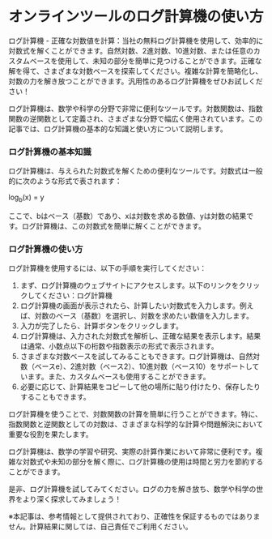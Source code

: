 オンラインツールのログ計算機の使い方
==================

ログ計算機 - 正確な対数値を計算：当社の無料ログ計算機を使用して、効率的に対数式を解くことができます。自然対数、2進対数、10進対数、または任意のカスタムベースを使用して、未知の部分を簡単に見つけることができます。正確な解を得て、さまざまな対数ベースを探索してください。複雑な計算を簡略化し、対数の力を解き放つことができます。汎用性のあるログ計算機をぜひお試しください！

ログ計算機は、数学や科学の分野で非常に便利なツールです。対数関数は、指数関数の逆関数として定義され、さまざまな分野で幅広く使用されています。この記事では、ログ計算機の基本的な知識と使い方について説明します。

### ログ計算機の基本知識

ログ計算機は、与えられた対数式を解くための便利なツールです。対数式は一般的に次のような形式で表されます：

log<sub>b</sub>(x) = y

ここで、bはベース（基数）であり、xは対数を求める数値、yは対数の結果です。ログ計算機は、この対数式を簡単に解くことができます。

### ログ計算機の使い方

ログ計算機を使用するには、以下の手順を実行してください：

1. まず、ログ計算機のウェブサイトにアクセスします。以下のリンクをクリックしてください：ログ計算機
2. ログ計算機の画面が表示されたら、計算したい対数式を入力します。例えば、対数のベース（基数）を選択し、対数を求めたい数値を入力します。
3. 入力が完了したら、計算ボタンをクリックします。
4. ログ計算機は、入力された対数式を解析し、正確な結果を表示します。結果は通常、小数点以下の桁数や指数表示の形式で表示されます。
5. さまざまな対数ベースを試してみることもできます。ログ計算機は、自然対数（ベースe）、2進対数（ベース2）、10進対数（ベース10）をサポートしています。また、カスタムベースも使用することができます。
6. 必要に応じて、計算結果をコピーして他の場所に貼り付けたり、保存したりすることもできます。

ログ計算機を使うことで、対数関数の計算を簡単に行うことができます。特に、指数関数と逆関数としての対数は、さまざまな科学的な計算や問題解決において重要な役割を果たします。

ログ計算機は、数学の学習や研究、実際の計算作業において非常に便利です。複雑な対数式や未知の部分を解く際に、ログ計算機の使用は時間と労力を節約することができます。

是非、ログ計算機を試してみてください。ログの力を解き放ち、数学や科学の世界をより深く探求してみましょう！

※本記事は、参考情報として提供されており、正確性を保証するものではありません。計算結果に関しては、自己責任でご利用ください。